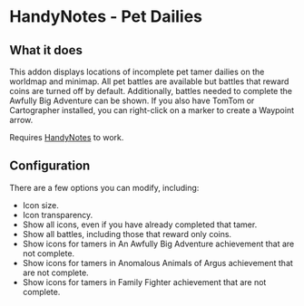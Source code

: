 HandyNotes - Pet Dailies
========================


What it does
------------

This addon displays locations of incomplete pet tamer dailies on the worldmap and minimap.  All pet battles are available but battles that reward coins are turned off by default.  Additionally, battles needed to complete the Awfully Big Adventure can be shown.
If you also have TomTom or Cartographer installed, you can right-click on a marker to create a Waypoint arrow.

Requires [HandyNotes](http://www.curse.com/addons/wow/handynotes) to work.


Configuration
-------------

There are a few options you can modify, including:

* Icon size.
* Icon transparency.
* Show all icons, even if you have already completed that tamer.
* Show all battles, including those that reward only coins.
* Show icons for tamers in An Awfully Big Adventure achievement that are not complete.
* Show icons for tamers in Anomalous Animals of Argus achievement that are not complete.
* Show icons for tamers in Family Fighter achievement that are not complete.
